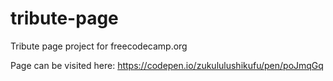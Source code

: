 # tribute-page
Tribute page project for freecodecamp.org

Page can be visited here: https://codepen.io/zukululushikufu/pen/poJmqGq
